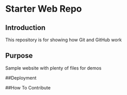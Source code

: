 # Starter Web Repo

## Introduction
This repository is for showing how Git and GitHub work

## Purpose
Sample website with plenty of files for demos

##Deployment

##How To Contribute
